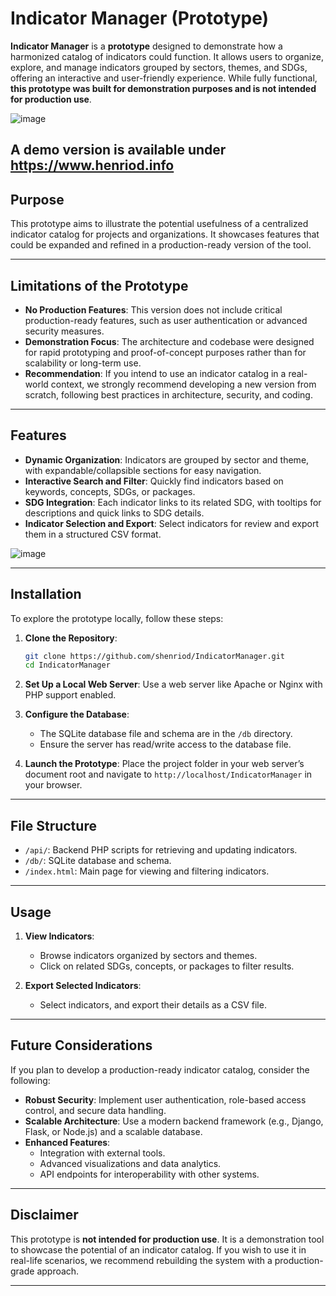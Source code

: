# Indicator Manager (Prototype)

**Indicator Manager** is a **prototype** designed to demonstrate how a harmonized catalog of indicators could function. It allows users to organize, explore, and manage indicators grouped by sectors, themes, and SDGs, offering an interactive and user-friendly experience. While fully functional, **this prototype was built for demonstration purposes and is not intended for production use**.

![image](https://github.com/user-attachments/assets/96361a53-8d43-433b-a3c8-aa03ec162735)


A demo version is available under https://www.henriod.info
---

## Purpose

This prototype aims to illustrate the potential usefulness of a centralized indicator catalog for projects and organizations. It showcases features that could be expanded and refined in a production-ready version of the tool.

---

## Limitations of the Prototype

- **No Production Features**: This version does not include critical production-ready features, such as user authentication or advanced security measures.
- **Demonstration Focus**: The architecture and codebase were designed for rapid prototyping and proof-of-concept purposes rather than for scalability or long-term use.
- **Recommendation**: If you intend to use an indicator catalog in a real-world context, we strongly recommend developing a new version from scratch, following best practices in architecture, security, and coding.

---

## Features

- **Dynamic Organization**: Indicators are grouped by sector and theme, with expandable/collapsible sections for easy navigation.
- **Interactive Search and Filter**: Quickly find indicators based on keywords, concepts, SDGs, or packages.
- **SDG Integration**: Each indicator links to its related SDG, with tooltips for descriptions and quick links to SDG details.
- **Indicator Selection and Export**: Select indicators for review and export them in a structured CSV format.

![image](https://github.com/user-attachments/assets/24332e6d-e648-4bfb-a058-2eceb1da10de)

---

## Installation

To explore the prototype locally, follow these steps:

1. **Clone the Repository**:
   ```bash
   git clone https://github.com/shenriod/IndicatorManager.git
   cd IndicatorManager
   ```

2. **Set Up a Local Web Server**:
   Use a web server like Apache or Nginx with PHP support enabled.

3. **Configure the Database**:
   - The SQLite database file and schema are in the `/db` directory.
   - Ensure the server has read/write access to the database file.

4. **Launch the Prototype**:
   Place the project folder in your web server’s document root and navigate to `http://localhost/IndicatorManager` in your browser.

---

## File Structure

- `/api/`: Backend PHP scripts for retrieving and updating indicators.
- `/db/`: SQLite database and schema.
- `/index.html`: Main page for viewing and filtering indicators.

---

## Usage

1. **View Indicators**:
   - Browse indicators organized by sectors and themes.
   - Click on related SDGs, concepts, or packages to filter results.

2. **Export Selected Indicators**:
   - Select indicators, and export their details as a CSV file.
   
---

## Future Considerations

If you plan to develop a production-ready indicator catalog, consider the following:

- **Robust Security**: Implement user authentication, role-based access control, and secure data handling.
- **Scalable Architecture**: Use a modern backend framework (e.g., Django, Flask, or Node.js) and a scalable database.
- **Enhanced Features**:
  - Integration with external tools.
  - Advanced visualizations and data analytics.
  - API endpoints for interoperability with other systems.

---

## Disclaimer

This prototype is **not intended for production use**. It is a demonstration tool to showcase the potential of an indicator catalog. If you wish to use it in real-life scenarios, we recommend rebuilding the system with a production-grade approach.

---
